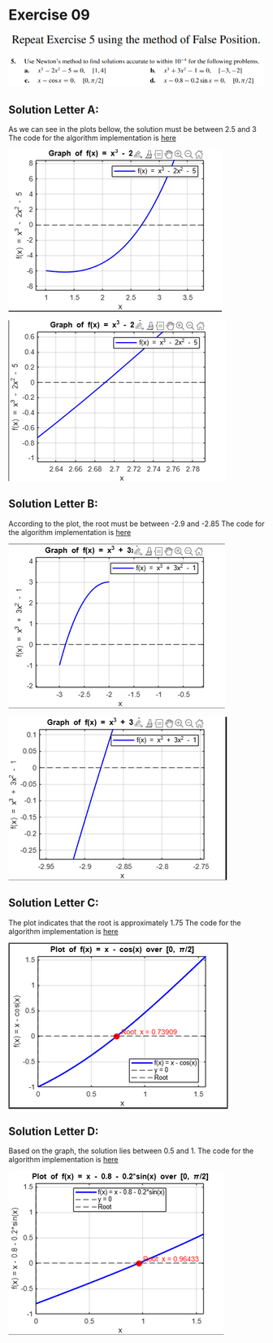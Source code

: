 # Exercise 09

![ex](image1.png)

![ex](image2.png)

## Solution Letter A:

As we can see in the plots bellow, the solution must be between 2.5 and 3
The code for the algorithm implementation is [here](ex09a.c)

![graph](plotA1.png)

![plot](plotA2.png)

## Solution Letter B:

According to the plot, the root must be between -2.9 and -2.85
The code for the algorithm implementation is [here](ex09b.c)
    
![plot1](plotB1.png)

![plot2](plotB2.png)

## Solution Letter C:

The plot indicates that the root is approximately 1.75
The code for the algorithm implementation is [here](ex09c.c)

![plot](plotC1.png)


## Solution Letter D:

Based on the graph, the solution lies between 0.5 and 1.
The code for the algorithm implementation is [here](ex09d.c)

![plot](plotD1.png)

